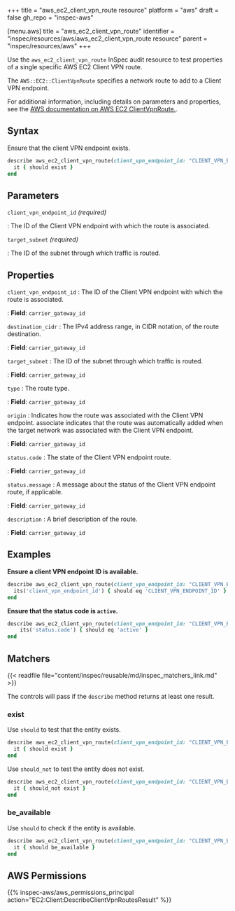 +++
title = "aws_ec2_client_vpn_route resource"
platform = "aws"
draft = false
gh_repo = "inspec-aws"

[menu.aws]
title = "aws_ec2_client_vpn_route"
identifier = "inspec/resources/aws/aws_ec2_client_vpn_route resource"
parent = "inspec/resources/aws"
+++

Use the `aws_ec2_client_vpn_route` InSpec audit resource to test properties of a single specific AWS EC2 Client VPN route.

The `AWS::EC2::ClientVpnRoute` specifies a network route to add to a Client VPN endpoint.

For additional information, including details on parameters and properties, see the [AWS documentation on AWS EC2 ClientVpnRoute.](https://docs.aws.amazon.com/AWSCloudFormation/latest/UserGuide/aws-resource-ec2-clientvpnroute.html).

## Syntax

Ensure that the client VPN endpoint exists.

```ruby
describe aws_ec2_client_vpn_route(client_vpn_endpoint_id: "CLIENT_VPN_ENDPOINT_ID", target_subnet: "TARGET_SUBNET") do
  it { should exist }
end
```

## Parameters

`client_vpn_endpoint_id` _(required)_

: The ID of the Client VPN endpoint with which the route is associated.

`target_subnet` _(required)_

: The ID of the subnet through which traffic is routed.

## Properties

`client_vpn_endpoint_id`
: The ID of the Client VPN endpoint with which the route is associated.

: **Field**: `carrier_gateway_id`

`destination_cidr`
: The IPv4 address range, in CIDR notation, of the route destination.

: **Field**: `carrier_gateway_id`

`target_subnet`
: The ID of the subnet through which traffic is routed.

: **Field**: `carrier_gateway_id`

`type`
: The route type.

: **Field**: `carrier_gateway_id`

`origin`
: Indicates how the route was associated with the Client VPN endpoint. associate indicates that the route was automatically added when the target network was associated with the Client VPN endpoint.

: **Field**: `carrier_gateway_id`

`status.code`
: The state of the Client VPN endpoint route.

: **Field**: `carrier_gateway_id`

`status.message`
: A message about the status of the Client VPN endpoint route, if applicable.

: **Field**: `carrier_gateway_id`

`description`
: A brief description of the route.

: **Field**: `carrier_gateway_id`

## Examples

**Ensure a client VPN endpoint ID is available.**

```ruby
describe aws_ec2_client_vpn_route(client_vpn_endpoint_id: "CLIENT_VPN_ENDPOINT_ID", target_subnet: "TARGET_SUBNET") do
  its('client_vpn_endpoint_id') { should eq 'CLIENT_VPN_ENDPOINT_ID' }
end
```

**Ensure that the status code is `active`.**

```ruby
describe aws_ec2_client_vpn_route(client_vpn_endpoint_id: "CLIENT_VPN_ENDPOINT_ID", target_subnet: "TARGET_SUBNET") do
    its('status.code') { should eq 'active' }
end
```

## Matchers

{{< readfile file="content/inspec/reusable/md/inspec_matchers_link.md" >}}

The controls will pass if the `describe` method returns at least one result.

### exist

Use `should` to test that the entity exists.

```ruby
describe aws_ec2_client_vpn_route(client_vpn_endpoint_id: "CLIENT_VPN_ENDPOINT_ID", target_subnet: "TARGET_SUBNET") do
  it { should exist }
end
```

Use `should_not` to test the entity does not exist.

```ruby
describe aws_ec2_client_vpn_route(client_vpn_endpoint_id: "CLIENT_VPN_ENDPOINT_ID", target_subnet: "TARGET_SUBNET") do
  it { should_not exist }
end
```

### be_available

Use `should` to check if the entity is available.

```ruby
describe aws_ec2_client_vpn_route(client_vpn_endpoint_id: "CLIENT_VPN_ENDPOINT_ID", target_subnet: "TARGET_SUBNET") do
  it { should be_available }
end
```

## AWS Permissions

{{% inspec-aws/aws_permissions_principal action="EC2:Client:DescribeClientVpnRoutesResult" %}}
